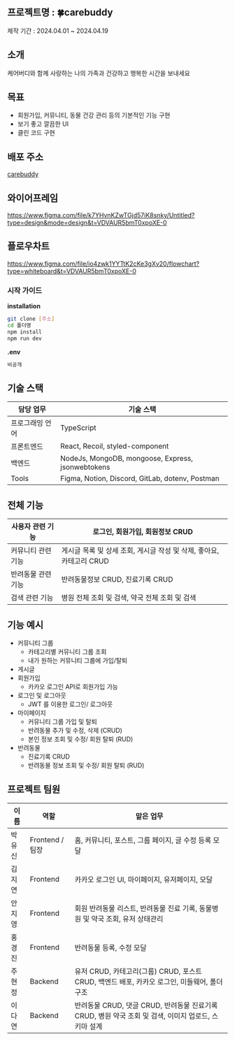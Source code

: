 ## 프로젝트명 : 🍀carebuddy

제작 기간 : 2024.04.01 ~ 2024.04.19

## 소개
케어버디와 함께 사랑하는 나의 가족과 건강하고 행복한 시간을 보내세요

## 목표
- 회원가입, 커뮤니티, 동물 건강 관리 등의 기본적인 기능 구현
- 보기 좋고 깔끔한 UI
- 클린 코드 구현

## 배포 주소
[carebuddy](http://kdt-sw-8-team01.elicecoding.com/)

## 와이어프레임
[https://www.figma.com/file/k7YHvnKZwTGjd57iK8snky/Untitled?type=design&mode=design&t=VDVAUR5bmT0xpoXE-0  ](https://www.figma.com/file/k7YHvnKZwTGjd57iK8snky/wireframe?type=design&mode=design&t=VwDd3ghttXOcWzP8-0)  

## 플로우차트  
https://www.figma.com/file/io4zwk1YYTtK2cKe3gXv20/flowchart?type=whiteboard&t=VDVAUR5bmT0xpoXE-0  

### 시작 가이드
**installation**

```bash
git clone [주소]
cd 폴더명
npm install
npm run dev
```

**.env**

```jsx
비공개
```

## 기술 스택

| 담당 업무 | 기술 스택 |
| ------ | ------ |
| 프로그래밍 언어 | TypeScript |
| 프론트엔드 | React, Recoil, styled-component |
| 백엔드 | NodeJs, MongoDB, mongoose, Express, jsonwebtokens |
| Tools | Figma, Notion, Discord, GitLab, dotenv, Postman |  

## 전체 기능
| 사용자 관련 기능 | 로그인, 회원가입, 회원정보 CRUD |
| --- | --- |
| 커뮤니티 관련 기능 | 게시글 목록 및 상세 조회, 게시글 작성 및 삭제, 좋아요, 카테고리 CRUD |
| 반려동물 관련 기능 | 반려동물정보 CRUD, 진료기록 CRUD |
| 검색 관련 기능 | 병원 전체 조회 및 검색, 약국 전체 조회 및 검색 |

## 기능 예시
- 커뮤니티 그룹
    - 카테고리별 커뮤니티 그룹 조회
    - 내가 원하는 커뮤니티 그룹에 가입/탈퇴
- 게시글
- 회원가입
    - 카카오 로그인 API로 회원가입 가능
- 로그인 및 로그아웃
    - JWT 를 이용한 로그인/ 로그아웃
- 마이페이지
    - 커뮤니티 그룹 가입 및 탈퇴
    - 반려동물 추가 및 수정, 삭제 (CRUD)
    - 본인 정보 조회 및 수정/ 회원 탈퇴 (RUD)
- 반려동물
    - 진료기록 CRUD
    - 반려동물 정보 조회 및 수정/ 회원 탈퇴 (RUD)

## 프로젝트 팀원

| 이름 | 역할 | 맡은 업무 |
| --- | --- | --- |
| 박유신 | Frontend / 팀장 | 홈, 커뮤니티, 포스트, 그룹 페이지, 글 수정 등록 모달 |
| 김지연 | Frontend | 카카오 로그인 UI, 마이페이지, 유저페이지, 모달 |
| 안지영 | Frontend | 회원 반려동물 리스트, 반려동물 진료 기록, 동물병원 및 약국 조회, 유저 상태관리 |
| 홍경진 | Frontend | 반려동물 등록, 수정 모달 |
| 주현정 | Backend | 유저 CRUD, 카테고리(그룹) CRUD, 포스트 CRUD, 백엔드 배포, 카카오 로그인, 미들웨어, 폴더 구조 |
| 이다연 | Backend | 반려동물 CRUD, 댓글 CRUD, 반려동물 진료기록 CRUD, 병원 약국 조회 및 검색, 이미지 업로드, 스키마 설계 |
